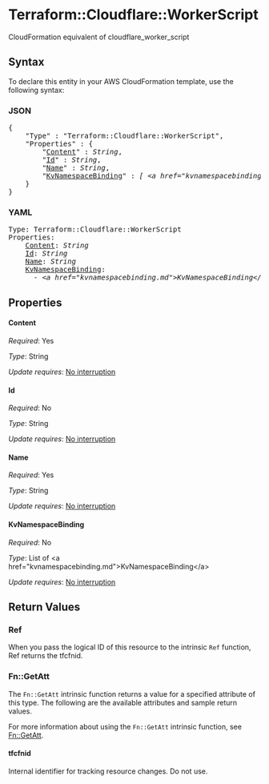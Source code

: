 # Terraform::Cloudflare::WorkerScript

CloudFormation equivalent of cloudflare_worker_script

## Syntax

To declare this entity in your AWS CloudFormation template, use the following syntax:

### JSON

<pre>
{
    "Type" : "Terraform::Cloudflare::WorkerScript",
    "Properties" : {
        "<a href="#content" title="Content">Content</a>" : <i>String</i>,
        "<a href="#id" title="Id">Id</a>" : <i>String</i>,
        "<a href="#name" title="Name">Name</a>" : <i>String</i>,
        "<a href="#kvnamespacebinding" title="KvNamespaceBinding">KvNamespaceBinding</a>" : <i>[ &lt;a href=&#34;kvnamespacebinding.md&#34;&gt;KvNamespaceBinding&lt;/a&gt;, ... ]</i>
    }
}
</pre>

### YAML

<pre>
Type: Terraform::Cloudflare::WorkerScript
Properties:
    <a href="#content" title="Content">Content</a>: <i>String</i>
    <a href="#id" title="Id">Id</a>: <i>String</i>
    <a href="#name" title="Name">Name</a>: <i>String</i>
    <a href="#kvnamespacebinding" title="KvNamespaceBinding">KvNamespaceBinding</a>: <i>
      - &lt;a href=&#34;kvnamespacebinding.md&#34;&gt;KvNamespaceBinding&lt;/a&gt;</i>
</pre>

## Properties

#### Content

_Required_: Yes

_Type_: String

_Update requires_: [No interruption](https://docs.aws.amazon.com/AWSCloudFormation/latest/UserGuide/using-cfn-updating-stacks-update-behaviors.html#update-no-interrupt)

#### Id

_Required_: No

_Type_: String

_Update requires_: [No interruption](https://docs.aws.amazon.com/AWSCloudFormation/latest/UserGuide/using-cfn-updating-stacks-update-behaviors.html#update-no-interrupt)

#### Name

_Required_: Yes

_Type_: String

_Update requires_: [No interruption](https://docs.aws.amazon.com/AWSCloudFormation/latest/UserGuide/using-cfn-updating-stacks-update-behaviors.html#update-no-interrupt)

#### KvNamespaceBinding

_Required_: No

_Type_: List of &lt;a href=&#34;kvnamespacebinding.md&#34;&gt;KvNamespaceBinding&lt;/a&gt;

_Update requires_: [No interruption](https://docs.aws.amazon.com/AWSCloudFormation/latest/UserGuide/using-cfn-updating-stacks-update-behaviors.html#update-no-interrupt)

## Return Values

### Ref

When you pass the logical ID of this resource to the intrinsic `Ref` function, Ref returns the tfcfnid.

### Fn::GetAtt

The `Fn::GetAtt` intrinsic function returns a value for a specified attribute of this type. The following are the available attributes and sample return values.

For more information about using the `Fn::GetAtt` intrinsic function, see [Fn::GetAtt](https://docs.aws.amazon.com/AWSCloudFormation/latest/UserGuide/intrinsic-function-reference-getatt.html).

#### tfcfnid

Internal identifier for tracking resource changes. Do not use.

